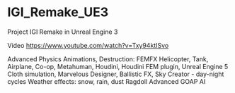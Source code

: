 # IGI_Remake_UE3
Project IGI Remake in Unreal Engine 3

Video
https://www.youtube.com/watch?v=Txy94ktISvo

Advanced Physics Animations, Destruction: FEMFX
Helicopter,
Tank,
Airplane,
Co-op,
Metahuman,
Houdini,
Houdini FEM plugin,
Unreal Engine 5
Cloth simulation, 
Marvelous Designer,
Ballistic FX,
Sky Creator - day-night cycles
Weather effects: snow, rain, dust 
Ragdoll
Advanced GOAP AI
